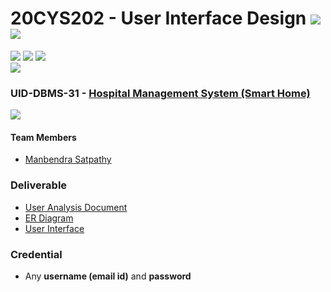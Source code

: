 # 20CYS202 - User Interface Design ![](https://img.shields.io/badge/-Completed-darkgreen) ![](https://img.shields.io/badge/-Evaluated-gold)
![](https://img.shields.io/badge/Batch-21CYS-lightgreen) ![](https://img.shields.io/badge/UG-blue) ![](https://img.shields.io/badge/Subject-UID-blue) <br/>
![](https://img.shields.io/badge/Category-Dept-blue)

### UID-DBMS-31 - [Hospital Management System (Smart Home)](https://manbendra2014.github.io/20CYS202-UID/Mini-Project/)
![](https://img.shields.io/badge/Template-Partial-silver)

#### Team Members
- [Manbendra Satpathy]()

### Deliverable 
- [User Analysis Document](UID-DBMS-31_UAD.pdf)
- [ER Diagram](UID-DBMS-31_ER_Diagram.png)
- [User Interface](UI/)

### Credential
- Any **username (email id)** and **password** 



